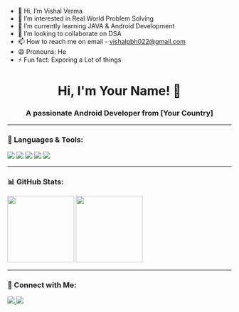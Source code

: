 - 👋 Hi, I’m Vishal Verma
- 👀 I’m interested in Real World Problem Solving
- 🌱 I’m currently learning JAVA & Android Development
- 💞️ I’m looking to collaborate on DSA
- 📫 How to reach me on email - vishalpbh022@gmail.com
- 😄 Pronouns: He
- ⚡ Fun fact: Exporing a Lot of things

<!---
itsvermavishal/itsvermavishal is a ✨ special ✨ repository because its `README.md` (this file) appears on your GitHub profile.
You can click the Preview link to take a look at your changes.
--->


<h1 align="center">Hi, I'm Your Name! 👋</h1>
<h3 align="center">A passionate Android Developer from [Your Country]</h3>

---

### 🚀 Languages & Tools:

<p align="left">
  <img src="https://img.shields.io/badge/Java-%23ED8B00.svg?style=for-the-badge&logo=java&logoColor=white"/>
  <img src="https://img.shields.io/badge/Kotlin-%230095D5.svg?style=for-the-badge&logo=kotlin&logoColor=white"/>
  <img src="https://img.shields.io/badge/Android-3DDC84?style=for-the-badge&logo=android&logoColor=white"/>
  <img src="https://img.shields.io/badge/Python-3670A0?style=for-the-badge&logo=python&logoColor=ffdd54"/>
  <img src="https://img.shields.io/badge/C-00599C?style=for-the-badge&logo=c&logoColor=white"/>
</p>

---

### 📊 GitHub Stats:
<p align="left">
  <img src="https://github-readme-stats.vercel.app/api?username=YourGitHubUsername&show_icons=true&theme=dark" height="150"/>
  <img src="https://github-readme-stats.vercel.app/api/top-langs/?username=YourGitHubUsername&layout=compact&theme=dark" height="150"/>
</p>

---

### 🔗 Connect with Me:
<p align="left">
  <a href="https://linkedin.com/in/yourprofile" target="_blank">
    <img src="https://img.shields.io/badge/LinkedIn-blue?style=for-the-badge&logo=linkedin"/>
  </a>
  <a href="https://github.com/YourGitHubUsername" target="_blank">
    <img src="https://img.shields.io/badge/GitHub-%2312100E.svg?style=for-the-badge&logo=github&logoColor=white"/>
  </a>
</p>
